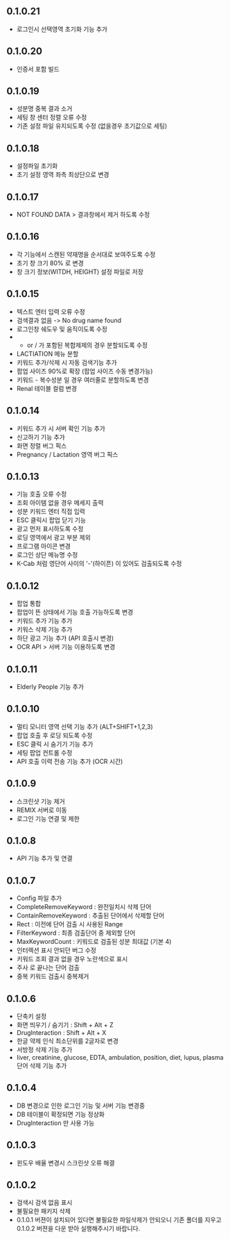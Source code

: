 0.1.0.21
-
- 로그인시 선택영역 초기화 기능 추가

0.1.0.20
-
- 인증서 포함 빌드
  
0.1.0.19
-
- 성분명 중복 결과 소거
- 세팅 창 센터 정렬 오류 수정
- 기존 설정 파일 유지되도록 수정 (없을경우 초기값으로 세팅)
  
0.1.0.18
-
- 설정파일 초기화 
- 초기 설정 영역 좌측 최상단으로 변경
  
0.1.0.17
-
- NOT FOUND DATA > 결과창에서 제거 하도록 수정
  
0.1.0.16
-
- 각 기능에서 스캔된 약재명을 순서대로 보여주도록 수정
- 초기 창 크기 80% 로 변경
- 창 크기 정보(WITDH, HEIGHT) 설정 파일로 저장 

0.1.0.15
-
- 텍스트 엔터 입력 오류 수정
- 검색결과 없음 -> No drug name found
- 로그인창 쉐도우 및 움직이도록 수정
- - or / 가 포함된 복합제제의 경우 분할되도록 수정
- LACTIATION 메뉴 분할
- 키워드 추가/삭제 시 자동 검색기능 추가
- 팝업 사이즈 90%로 확장 (팝업 사이즈 수동 변경가능)
- 키워드 - 복수성분 일 경우 여러줄로 분할하도록 변경
- Renal 테이블 컬럼 변경

0.1.0.14
-
- 키워드 추가 시 서버 확인 기능 추가
- 신고하기 기능 추가
- 화면 정렬 버그 픽스
- Pregnancy / Lactation 영역 버그 픽스

0.1.0.13
-
- 기능 호출 오류 수정
- 조회 아이템 없을 경우 메세지 출력
- 성분 키워드 엔터 직접 입력
- ESC 클릭시 팝업 닫기 기능
- 광고 먼저 표시하도록 수정
- 로딩 영역에서 광고 부분 제외
- 프로그램 아이콘 변경
- 로그인 상단 메뉴명 수정
- K-Cab 처럼 영단어 사이의 '-'(하이픈) 이 있어도 검출되도록 수정

0.1.0.12
-
- 팝업 통합
- 팝업이 뜬 상태에서 기능 호출 가능하도록 변경
- 키워드 추가 기능 추가
- 키워스 삭제 기능 추가
- 하단 광고 기능 추가 (API 호출시 변경)
- OCR API > 서버 기능 이용하도록 변경

0.1.0.11
-
- Elderly People 기능 추가

0.1.0.10
-
- 멀티 모니터 영역 선택 기능 추가 (ALT+SHIFT+1,2,3)
- 팝업 호출 후 로딩 되도록 수정
- ESC 클릭 시 숨기기 기능 추가 
- 세팅 팝업 컨트롤 수정
- API 호출 이력 전송 기능 추가 (OCR 시간)
 
0.1.0.9
-
- 스크린샷 기능 제거 
- REMIX 서버로 이동 
- 로그인 기능 연결 및 제한
   
0.1.0.8
-
- API 기능 추가 및 연결

0.1.0.7
-
- Config 파일 추가
- CompleteRemoveKeyword : 완전일치시 삭제 단어
- ContainRemoveKeyword : 추출된 단어에서 삭제할 단어
- Rect : 이전에 단어 검출 시 사용된 Range
- FilterKeyword : 최종 검출단어 중 제외할 단어
- MaxKeywordCount : 키워드로 검출된 성분 최대값 (기본 4)
- 인터렉션 표시 안되던 버그 수정
- 키워드 조회 결과 없을 경우 노란색으로 표시
- 주사 로 끝나는 단어 검출
- 중복 키워드 검출시 중복제거

0.1.0.6
-
- 단축키 설정
- 화면 띄우기 / 숨기기 : Shift + Alt + Z
- DrugInteraction : Shift + Alt + X
- 한글 약제 인식 최소단위를 2글자로 변경
- 서방정 삭제 기능 추가 
- liver, creatinine, glucose, EDTA, ambulation, position, diet, lupus, plasma 단어 삭제 기능 추가



0.1.0.4
-
- DB 변경으로 인한 로그인 기능 및 서버 기능 변경중
- DB 테이블이 확정되면 기능 정상화 
- DrugInteraction 만 사용 가능

0.1.0.3
-
- 윈도우 배율 변경시 스크린샷 오류 해결

0.1.0.2
-
- 검색시 검색 없음 표시
- 불필요한 패키지 삭제
- 0.1.0.1 버젼이 설치되어 있다면 불필요한 파일삭제가 안되오니 기존 폴더를 지우고 0.1.0.2 버젼을 다운 받아 실행해주시기 바랍니다.
